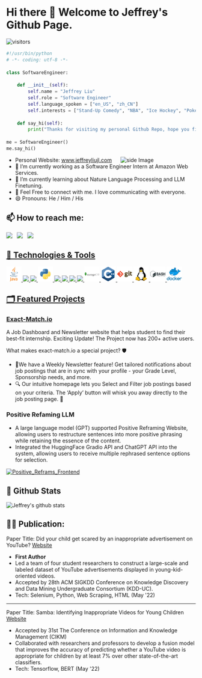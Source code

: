# Hi there 👋 Welcome to Jeffrey's Github Page.

![visitors](https://visitor-badge.laobi.icu/badge?page_id=CoderJeffrey.CoderJeffrey)

```python
#!/usr/bin/python
# -*- coding: utf-8 -*-

class SoftwareEngineer:

    def __init__(self):
        self.name = "Jeffrey Liu"
        self.role = "Software Engineer"
        self.language_spoken = ["en_US", "zh_CN"]
        self.interests = ["Stand-Up Comedy", "NBA", "Ice Hockey", "Poker", "Anime (Attach on Titan)", "Go", "Chess"]

    def say_hi(self):
        print("Thanks for visiting my personal Github Repo, hope you find some of my featured work interesting.")

me = SoftwareEngineer()
me.say_hi()
```
<img src="https://github.com/sciencepal/sciencepal/blob/master/assets/life_balance.gif" alt="side Image" align="right" width="200" height="auto" />
  
  - Personal Website: <a href="https://coderjeffrey.github.io/Personal_Website/"> www.jeffreyliujl.com</a>
  - 🔭 I’m currently working as a Software Engineer Intern at Amazon Web Services.
  - 🌱 I’m currently learning about Nature Language Processing and LLM Finetuning.
  - 💬 Feel Free to connect with me. I love communicating with everyone.
  - 😄 Pronouns: He / Him / His
 

## 📫 How to reach me:
[<img src="https://img.icons8.com/color/48/000000/linkedin.png" width="3.5%"/>](https://www.linkedin.com/in/jeff-jh-liu/)  &nbsp; [<img src="https://img.icons8.com/fluent/48/000000/instagram-new.png" width="3.5%"/>](https://www.instagram.com/jeffliu077/)  &nbsp; <a href="mailto:jliu5021@usc.edu"> <img src="https://img.icons8.com/fluent/48/000000/gmail.png" width="3.5%"/>
  
    
  
## 🔧 Technologies & Tools <br />
  <code><img height="40" src="https://raw.githubusercontent.com/github/explore/80688e429a7d4ef2fca1e82350fe8e3517d3494d/topics/java/java.png"></code>
  <code><img height="40" src="https://cdn.jsdelivr.net/gh/devicons/devicon/icons/amazonwebservices/amazonwebservices-plain-wordmark.svg"></code>
  <code><img height="40" src="https://cdn.jsdelivr.net/gh/devicons/devicon/icons/react/react-original-wordmark.svg"></code>
  <code><img height="40" src="https://raw.githubusercontent.com/github/explore/80688e429a7d4ef2fca1e82350fe8e3517d3494d/topics/python/python.png"></code>
  <code><img height="40" src="https://cdn.jsdelivr.net/gh/devicons/devicon/icons/javascript/javascript-original.svg"></code>
  <code><img height="40" src="https://cdn.jsdelivr.net/gh/devicons/devicon/icons/nodejs/nodejs-original-wordmark.svg"></code>
  <code><img height="40" src="https://cdn.jsdelivr.net/gh/devicons/devicon/icons/angularjs/angularjs-original.svg"></code>
  <code><img height="40" src="https://cdn.jsdelivr.net/gh/devicons/devicon/icons/mysql/mysql-original-wordmark.svg"></code>
  <code><img height="40" src="https://raw.githubusercontent.com/github/explore/80688e429a7d4ef2fca1e82350fe8e3517d3494d/topics/mongodb/mongodb.png"></code>
  <code><img height="40" src="https://raw.githubusercontent.com/github/explore/80688e429a7d4ef2fca1e82350fe8e3517d3494d/topics/cpp/cpp.png"></code>
  <code><img height="40" src="https://raw.githubusercontent.com/github/explore/80688e429a7d4ef2fca1e82350fe8e3517d3494d/topics/git/git.png"></code>
  <code><img height="40" src="https://raw.githubusercontent.com/github/explore/80688e429a7d4ef2fca1e82350fe8e3517d3494d/topics/linux/linux.png"></code>
  <code><img height="40" src="https://raw.githubusercontent.com/github/explore/80688e429a7d4ef2fca1e82350fe8e3517d3494d/topics/bash/bash.png"></code>
  <code><img height="40" src="https://raw.githubusercontent.com/github/explore/80688e429a7d4ef2fca1e82350fe8e3517d3494d/topics/docker/docker.png"></code>


## 🗂️ Featured Projects

### [Exact-Match.io](https://exact-match.io/)
A Job Dashboard and Newsletter website that helps student to find their best-fit internship.
Exciting Update! The Project now has 200+ active users.

What makes exact-match.io a special project? 🛡️
- 📨We have a Weekly Newsletter feature! Get tailored notifications about job postings that are in sync with your profile - your Grade Level, Sponsorship needs, and more.
- 🔍 Our intuitive homepage lets you Select and Filter job postings based on your criteria. The ‘Apply’ button will whisk you away directly to the job posting page. 💨

### Positive Refaming LLM
- A large language model (GPT) supported Positive Reframing Website, allowing users to restructure sentences into more positive phrasing while retaining the essence of the content.
- Integrated the HuggingFace Gradio API and ChatGPT API into the system, allowing users to receive multiple
rephrased sentence options for selection.
<a href="https://github.com/CoderJeffrey/Positive_Reframs_Frontend">
  <img align="center" height="120" src="https://github-readme-stats.vercel.app/api/pin/?username=CoderJeffrey&repo=Positive_Reframs_Frontend&show_icons=true&line_height=27&title_color=6aa6f8&text_color=8a919a&icon_color=6aa6f8&bg_color=22272e" alt="Positive_Reframs_Frontend" />
</a>
    
## 👨‍ Github Stats

![Jeffrey's github stats](https://github-readme-stats.vercel.app/api?username=CoderJeffrey&show_icons=true&hide_border=true&theme=algolia)
    

## 👨‍💻 Publication:
Paper Title: Did your child get scared by an inappropriate advertisement on YouTube?
<a href="https://sites.google.com/usc.edu/inappropriate--ads-work/home">Website
</a>  

- **First Author**
- Led a team of four student researchers to construct a large-scale and labeled dataset of YouTube advertisements displayed in young-kid-oriented videos.
- Accepted by 28th ACM SIGKDD Conference on Knowledge Discovery and Data Mining Undergraduate Consortium (KDD-UC). 
- Tech: Selenium, Python, Web Scraping, HTML (May '22)

<hr/>
    
Paper Title: Samba: Identifying Inappropriate Videos for Young Children
<a href="https://sites.google.com/view/samba-kids/">Website
</a>  

- Accepted by 31st The Conference on Information and Knowledge Management (CIKM) 
- Collaborated with researchers and professors to develop a fusion model that improves the accuracy of predicting whether a YouTube video is appropriate for children by at least 7% over other state-of-the-art classifiers.
- Tech: Tensorflow, BERT (May '22)
    
